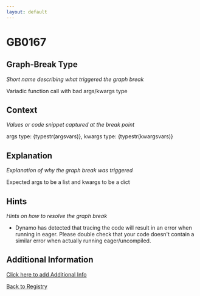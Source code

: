 ```yaml
---
layout: default
---
```

# GB0167

## Graph-Break Type
*Short name describing what triggered the graph break*

Variadic function call with bad args/kwargs type

## Context
*Values or code snippet captured at the break point*

args type: {typestr(argsvars)}, kwargs type: {typestr(kwargsvars)}

## Explanation
*Explanation of why the graph break was triggered*

Expected args to be a list and kwargs to be a dict

## Hints
*Hints on how to resolve the graph break*

- Dynamo has detected that tracing the code will result in an error when running in eager. Please double check that your code doesn't contain a similar error when actually running eager/uncompiled.


## Additional Information

<!-- ADDITIONAL INFORMATION START - Add custom information below this line -->

<!-- ADDITIONAL INFORMATION END -->


[Click here to add Additional Info](https://github.com/pytorch-labs/compile-graph-break-site/edit/main/docs/gb/gb0167.md)

[Back to Registry](../index.html)
